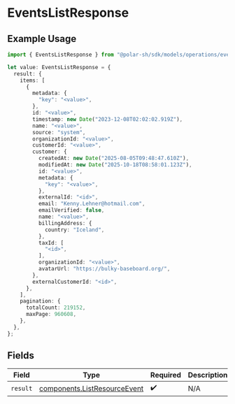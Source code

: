 # EventsListResponse

## Example Usage

```typescript
import { EventsListResponse } from "@polar-sh/sdk/models/operations/eventslist.js";

let value: EventsListResponse = {
  result: {
    items: [
      {
        metadata: {
          "key": "<value>",
        },
        id: "<value>",
        timestamp: new Date("2023-12-08T02:02:02.919Z"),
        name: "<value>",
        source: "system",
        organizationId: "<value>",
        customerId: "<value>",
        customer: {
          createdAt: new Date("2025-08-05T09:48:47.610Z"),
          modifiedAt: new Date("2025-10-18T08:58:01.123Z"),
          id: "<value>",
          metadata: {
            "key": "<value>",
          },
          externalId: "<id>",
          email: "Kenny.Lehner@hotmail.com",
          emailVerified: false,
          name: "<value>",
          billingAddress: {
            country: "Iceland",
          },
          taxId: [
            "<id>",
          ],
          organizationId: "<value>",
          avatarUrl: "https://bulky-baseboard.org/",
        },
        externalCustomerId: "<id>",
      },
    ],
    pagination: {
      totalCount: 219152,
      maxPage: 960608,
    },
  },
};
```

## Fields

| Field                                                                        | Type                                                                         | Required                                                                     | Description                                                                  |
| ---------------------------------------------------------------------------- | ---------------------------------------------------------------------------- | ---------------------------------------------------------------------------- | ---------------------------------------------------------------------------- |
| `result`                                                                     | [components.ListResourceEvent](../../models/components/listresourceevent.md) | :heavy_check_mark:                                                           | N/A                                                                          |